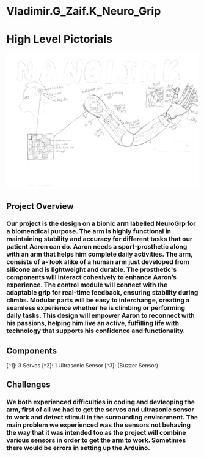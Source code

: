 # Vladimir.G_Zaif.K_Neuro_Grip

<h1> High Level Pictorials</h1>

![Screenshot of a comment on a GitHub issue showing an image, added in the Markdown, of an Octocat smiling and raising a tentacle.](pictorialOne.png)



<h2> Project Overview</h2>
<h3> Our project is the design on a bionic arm labelled NeuroGrp for a biomendical purpose. The arm is highly functional in maintaining stability and accuracy for different tasks that our patient Aaron can do. Aaron needs a sport-prosthetic along with an arm that helps him complete daily activities. The arm, consists of a- look alike of a human arm just developed from silicone and is lightweight and durable. The prosthetic's components will interact cohesively to enhance Aaron’s experience. The control module will connect with the adaptable grip for real-time feedback, ensuring stability during climbs. Modular parts will be easy to interchange, creating a seamless experience whether he is climbing or performing daily tasks. This design will empower Aaron to reconnect with his passions, helping him live an active, fulfilling life with technology that supports his confidence and functionality.   </h3>

<h2>Components</h2>
[^1]: 3 Servos
[^2]: 1 Ultrasonic Sensor
[^3]: (Buzzer Sensor)

<h2> Challenges</h2>
<h3> We both experienced difficulties in coding and devleoping the arm, first of all we had to get the servos and ultrasonic sensor to work and detect stimuli in the surrounding environment. The main problem we experienced was the sensors not behaving the way that it was intended too as the project will combine various sensors in order to get the arm to work. Sometimes there would be errors in setting up the Arduino. </h3>